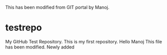 This has been modified from GIT portal by Manoj.

# testrepo

My GitHub Test Repository.
This is my first repository.
Hello Manoj
This file has been modified.
Newly added

